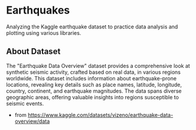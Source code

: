 # Earthquakes
Analyzing the Kaggle earthquake dataset to practice data analysis and plotting using various libraries.

## About Dataset
The "Earthquake Data Overview" dataset provides a comprehensive look at synthetic seismic activity, crafted based on real data, in various regions worldwide. This dataset includes information about earthquake-prone locations, revealing key details such as place names, latitude, longitude, country, continent, and earthquake magnitudes. The data spans diverse geographic areas, offering valuable insights into regions susceptible to seismic events.

- from https://www.kaggle.com/datasets/vizeno/earthquake-data-overview/data
